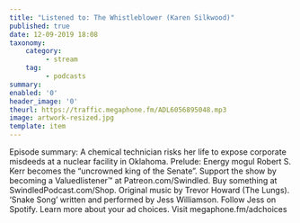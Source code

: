 ```yaml
---
title: "Listened to: The Whistleblower (Karen Silkwood)"
published: true
date: 12-09-2019 18:08
taxonomy:
    category:
         - stream
    tag:
         - podcasts
summary:
enabled: '0'
header_image: '0'
theurl: https://traffic.megaphone.fm/ADL6056895048.mp3
image: artwork-resized.jpg
template: item
---
```

 
Episode summary: A chemical technician risks her life to expose corporate misdeeds at a nuclear facility in Oklahoma. Prelude: Energy mogul Robert S. Kerr becomes the “uncrowned king of the Senate”. Support the show by becoming a Valuedlistener™ at Patreon.com/Swindled. Buy something at SwindledPodcast.com/Shop. Original music by Trevor Howard (The Lungs). ‘Snake Song’ written and performed by Jess Williamson. Follow Jess on Spotify. Learn more about your ad choices. Visit megaphone.fm/adchoices
